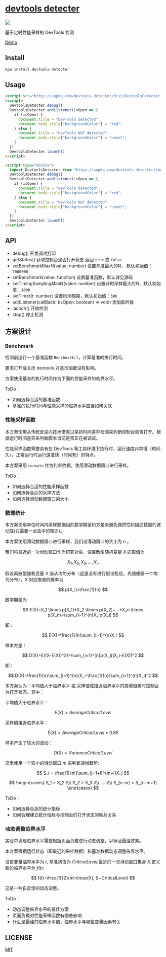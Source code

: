 # [devtools detecter](https://github.com/MHuiG/devtools-detecter)

[![](https://img.shields.io/npm/v/devtools-detecter.svg?style=flat-square)](https://www.npmjs.com/package/devtools-detecter)


基于定时性能采样的 DevTools 检测

[Demo](https://devtools-detect.mhuig.top)

## Install

```bash
npm install devtools-detecter
```

## Usage

```html
<script src="https://unpkg.com/devtools-detecter/dist/DevtoolsDetecter.js"></script>
<script>
  DevtoolsDetecter.debug()
  DevtoolsDetecter.addListener(isOpen => {
    if (isOpen) {
      document.title = "DevTools detected";
      document.body.style["backgroundColor"] = "red";
    } else {
      document.title = "DevTools NOT detected";
      document.body.style["backgroundColor"] = "unset";
    }
  })
  DevtoolsDetecter.launch()
</script>
```

```html
<script type="module">
  import DevtoolsDetecter from "https://unpkg.com/devtools-detecter/index.js"
  DevtoolsDetecter.debug()
  DevtoolsDetecter.addListener(isOpen => {
    if (isOpen) {
      document.title = "DevTools detected";
      document.body.style["backgroundColor"] = "red";
    } else {
      document.title = "DevTools NOT detected";
      document.body.style["backgroundColor"] = "unset";
    }
  })
  DevtoolsDetecter.launch()
</script>
```

## API

- debug()
  开发调试打印
- getStatus()
  获取控制台是否打开状态 返回 `true` 或 `false`
- setBenchmarkMaxN(value: number)
  设置基准最大的N， 默认初始值：`7000000`
- setBenchmark(value: function)
  设置基准函数，默认详见源码
- setTimingSamplingMaxN(value: number)
  设置计时采样最大的N，默认初始值：`1000`
- setTimer(t: number)
  设置检测周期，默认初始值：`500`
- addListener(callBack: (isOpen: boolean) => void)
  添加监听器
- launch()
  开始检测
- stop()
  停止检测

## 方案设计

### Benchmark

检测前运行一个基准函数 `Benchmark()`，计算基准的执行时间。

要求打开或关闭 devtools 对基准函数没有影响。

方案使用基准的执行时间作为下面的性能采样的临界水平。

ToDo：

- 如何选择合适的基准函数
- 基准的执行时间与性能采样的临界水平应当如何关联

### 性能采样函数

本方案使用从传统反逆向技术借鉴过来的时间差异检测来判断控制台是否打开。根据运行时间差异来判断脚本当前是否正在被调试。

性能采样函数需要具有在 DevTools 等工具环境下执行时，运行速度非常慢（时间久），正常运行时运行速度快（时间短）的特点。

本方案采用 `console` 作为判断依据。使用滑动数据窗口进行采样。

ToDo：

- 如何选择合适的性能采样函数
- 如何选择合适的采样方法
- 如何选择滑动数据窗口的大小

### 数理统计

本方案使用单位时间内采样数据组的数学期望和方差来避免偶然性和描述数据的波动性(只需要一点高中的知识)。

本方案使用滑动数据窗口进行采样，我们设滑动窗口的大小为 $n$ 。

我们将最近的一次滑动窗口作为研究对象，设离散型随机变量 $X$ 的取值为

$$
X_1,X_2,X_3,...,X_n
$$

假设离散型随机变量 $X$ 服从均匀分布（这里没有进行假设检验，先随便猜一个均匀分布），$X$ 对应取值的概率为

$$
p(X_i)=\frac{1}{n}
$$

数学期望为

$$
E(X)=X_1 \times p(X_1)+X_2 \times p(X_2)+...+X_n \times p(X_n)=\sum_{i=1}^{n}X_ip(X_i)
$$

即：

$$
E(X)=\frac{1}{n}\sum_{i=1}^{n}X_i
$$

样本方差：

$$
D(X)=E((X-E(X))^2)=\sum_{i=1}^{n}p(X_i)(X_i-E(X))^2
$$

即：

$$
D(X)=\frac{1}{n}\sum_{i=1}^{n}(X_i-\frac{1}{n}\sum_{i=1}^{n}X_i)^2
$$

本方案认为：平均值大于临界水平 或 采样值成接近临界水平的突增趋势时控制台为打开状态。其中：

平均值大于临界水平：

$$
E(X) > AverageCriticalLevel
$$

采样值接近临界水平：

$$
E(X) > AverageCriticalLevel \times 0.85
$$

样本产生了较大的波动：

$$
D(X) > VarianceCriticalLevel
$$

这里使用一个较小的滑动窗口 $m$ 来判断递增趋势:

$$
S_i = \frac{1}{m}\sum_{j=1+i}^{m+i}X_j
$$

$$
\begin{cases} S_1 > S_2 \\\\ S_2 > S_3 \\\\ .... \\\\ S_{n-m} > S_{n-m+1} \end{cases}
$$

ToDo：

- 如何选择合适的统计指标
- 如何合理建立统计指标与控制台的打开状态的映射关系

### 动态调整临界水平

实验中发现临界水平需要根据页面负载进行动态调整，以保证最佳效果。

本方案根据运行状态（即最近的采样数据）和基准数据动态调整临界水平。

设自变量临界水平为 $t$, 基准初值为 $CriticalLevel$,最近的一次滑动窗口集合 $X$,定义新的临界水平为 $f(t)$:

$$
f(t)=\frac{1}{2}(min(max(X), t)+CriticalLevel)
$$

这是一种自反馈的动态调整。

ToDo：

- 动态调整临界水平的最佳方案
- 页面负载对性能采样函数有哪些影响
- 什么是最佳的临界水平值，临界水平与哪些变量因素有关

## LICENSE

[MIT](https://github.com/MHuiG/devtools-detecter/blob/main/LICENSE)
